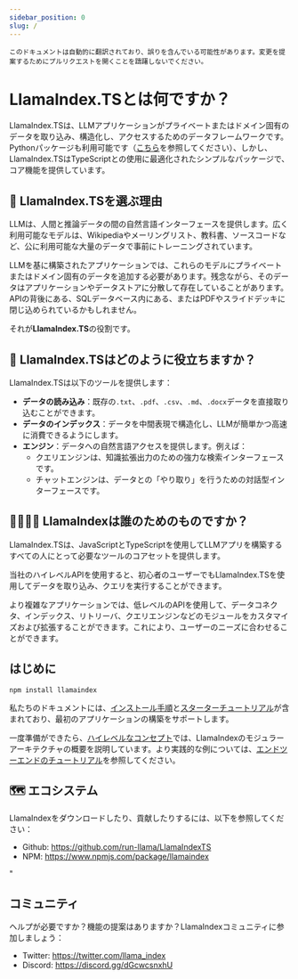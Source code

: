 ```yaml
---
sidebar_position: 0
slug: /
---
```


`このドキュメントは自動的に翻訳されており、誤りを含んでいる可能性があります。変更を提案するためにプルリクエストを開くことを躊躇しないでください。`

# LlamaIndex.TSとは何ですか？

LlamaIndex.TSは、LLMアプリケーションがプライベートまたはドメイン固有のデータを取り込み、構造化し、アクセスするためのデータフレームワークです。Pythonパッケージも利用可能です（[こちら](https://docs.llamaindex.ai/en/stable/)を参照してください）、しかし、LlamaIndex.TSはTypeScriptとの使用に最適化されたシンプルなパッケージで、コア機能を提供しています。

## 🚀 LlamaIndex.TSを選ぶ理由

LLMは、人間と推論データの間の自然言語インターフェースを提供します。広く利用可能なモデルは、Wikipediaやメーリングリスト、教科書、ソースコードなど、公に利用可能な大量のデータで事前にトレーニングされています。

LLMを基に構築されたアプリケーションでは、これらのモデルにプライベートまたはドメイン固有のデータを追加する必要があります。残念ながら、そのデータはアプリケーションやデータストアに分散して存在していることがあります。APIの背後にある、SQLデータベース内にある、またはPDFやスライドデッキに閉じ込められているかもしれません。

それが**LlamaIndex.TS**の役割です。

## 🦙 LlamaIndex.TSはどのように役立ちますか？

LlamaIndex.TSは以下のツールを提供します：

- **データの読み込み**：既存の`.txt`、`.pdf`、`.csv`、`.md`、`.docx`データを直接取り込むことができます。
- **データのインデックス**：データを中間表現で構造化し、LLMが簡単かつ高速に消費できるようにします。
- **エンジン**：データへの自然言語アクセスを提供します。例えば：
  - クエリエンジンは、知識拡張出力のための強力な検索インターフェースです。
  - チャットエンジンは、データとの「やり取り」を行うための対話型インターフェースです。

## 👨‍👩‍👧‍👦 LlamaIndexは誰のためのものですか？

LlamaIndex.TSは、JavaScriptとTypeScriptを使用してLLMアプリを構築するすべての人にとって必要なツールのコアセットを提供します。

当社のハイレベルAPIを使用すると、初心者のユーザーでもLlamaIndex.TSを使用してデータを取り込み、クエリを実行することができます。

より複雑なアプリケーションでは、低レベルのAPIを使用して、データコネクタ、インデックス、リトリーバ、クエリエンジンなどのモジュールをカスタマイズおよび拡張することができます。これにより、ユーザーのニーズに合わせることができます。

## はじめに

`npm install llamaindex`

私たちのドキュメントには、[インストール手順](./installation.md)と[スターターチュートリアル](./starter.md)が含まれており、最初のアプリケーションの構築をサポートします。

一度準備ができたら、[ハイレベルなコンセプト](./concepts.md)では、LlamaIndexのモジュラーアーキテクチャの概要を説明しています。より実践的な例については、[エンドツーエンドのチュートリアル](./end_to_end.md)を参照してください。

## 🗺️ エコシステム

LlamaIndexをダウンロードしたり、貢献したりするには、以下を参照してください：

- Github: https://github.com/run-llama/LlamaIndexTS
- NPM: https://www.npmjs.com/package/llamaindex

"

## コミュニティ

ヘルプが必要ですか？機能の提案はありますか？LlamaIndexコミュニティに参加しましょう：

- Twitter: https://twitter.com/llama_index
- Discord: https://discord.gg/dGcwcsnxhU
